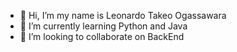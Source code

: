 - 👋 Hi, I’m my name is Leonardo Takeo Ogassawara
- 🌱 I’m currently learning Python and Java
- 💞️ I’m looking to collaborate on BackEnd

<!---
leotakeo/leotakeo is a ✨ special ✨ repository because its `README.md` (this file) appears on your GitHub profile.
You can click the Preview link to take a look at your changes.
--->
